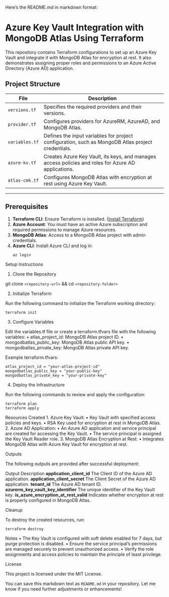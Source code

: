 Here’s the README.md in markdown format:

# Azure Key Vault Integration with MongoDB Atlas Using Terraform

This repository contains Terraform configurations to set up an Azure Key Vault and integrate it with MongoDB Atlas for encryption at rest. It also demonstrates assigning proper roles and permissions to an Azure Active Directory (Azure AD) application.

## Project Structure

| File           | Description                                                                                         |
| -------------- | --------------------------------------------------------------------------------------------------- |
| `versions.tf`  | Specifies the required providers and their versions.                                                |
| `provider.tf`  | Configures providers for AzureRM, AzureAD, and MongoDB Atlas.                                       |
| `variables.tf` | Defines the input variables for project configuration, such as MongoDB Atlas project credentials.   |
| `azure-kv.tf`  | Creates Azure Key Vault, its keys, and manages access policies and roles for Azure AD applications. |
| `atlas-cmk.tf` | Configures MongoDB Atlas with encryption at rest using Azure Key Vault.                             |

---

## Prerequisites

1. **Terraform CLI**: Ensure Terraform is installed. ([Install Terraform](https://developer.hashicorp.com/terraform/tutorials))
2. **Azure Account**: You must have an active Azure subscription and required permissions to manage Azure resources.
3. **MongoDB Atlas**: Access to a MongoDB Atlas project with admin credentials.
4. **Azure CLI**: Install Azure CLI and log in:
   ```bash
   az login
   ```

Setup Instructions

1. Clone the Repository

git clone `<repository-url>` && 
cd `<repository-folder>`

2. Initialize Terraform

Run the following command to initialize the Terraform working directory:

```terraform init```

3. Configure Variables

Edit the variables.tf file or create a terraform.tfvars file with the following variables:
• atlas_project_id: MongoDB Atlas project ID.
• mongodbatlas_public_key: MongoDB Atlas public API key.
• mongodbatlas_private_key: MongoDB Atlas private API key.

Example terraform.tfvars:

```
atlas_project_id = "your-atlas-project-id"
mongodbatlas_public_key = "your-public-key"
mongodbatlas_private_key = "your-private-key"
```

4. Deploy the Infrastructure

Run the following commands to review and apply the configuration:
```
terraform plan
terraform apply
```

Resources Created 1. Azure Key Vault:
• Key Vault with specified access policies and keys.
• RSA Key used for encryption at rest in MongoDB Atlas. 2. Azure AD Application:
• An Azure AD application and service principal are created for accessing the Key Vault.
• The service principal is assigned the Key Vault Reader role. 3. MongoDB Atlas Encryption at Rest:
• Integrates MongoDB Atlas with Azure Key Vault for encryption at rest.

Outputs

The following outputs are provided after successful deployment:

Output Description
**application_client_id** The Client ID of the Azure AD application.
**application_client_secret** The Client Secret of the Azure AD application.
**tenant_id** The Azure AD tenant ID.
**azurerm_key_vault_key_identifier** The unique identifier of the Key Vault key.
**is_azure_encryption_at_rest_valid** Indicates whether encryption at rest is properly configured in MongoDB Atlas.

Cleanup

To destroy the created resources, run:
```
terraform destroy
```

Notes
• The Key Vault is configured with soft delete enabled for 7 days, but purge protection is disabled.
• Ensure the service principal’s permissions are managed securely to prevent unauthorized access.
• Verify the role assignments and access policies to maintain the principle of least privilege.

License

This project is licensed under the MIT License.

You can save this markdown text as `README.md` in your repository. Let me know if you need further adjustments or enhancements!
